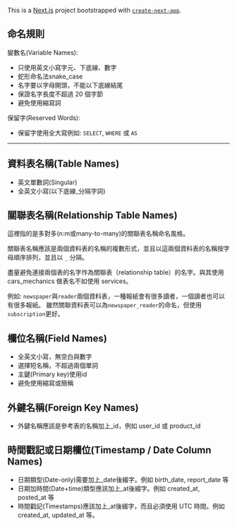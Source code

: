 This is a [Next.js](https://nextjs.org) project bootstrapped with [`create-next-app`](https://github.com/vercel/next.js/tree/canary/packages/create-next-app).

## 命名規則

變數名(Variable Names):

- 只使用英文小寫字元、下底線、數字
- 蛇形命名法snake_case
- 名字要以字母開頭，不能以下底線結尾
- 保證名字長度不超過 20 個字節
- 避免使用縮寫詞

保留字(Reserved Words):

- 保留字使用全大寫例如: `SELECT`, `WHERE` 或 `AS`

---

## 資料表名稱(Table Names)

- 英文單數詞(Singular)
- 全英文小寫(以下底線\_分隔字詞)

## 關聯表名稱(Relationship Table Names)

這裡指的是多對多(n:m或many-to-many)的關聯表名稱命名風格。

關聯表名稱應該是兩個資料表的名稱的複數形式，並且以這兩個資料表的名稱按字母順序排列，並且以 `_` 分隔。

盡量避免連接兩個表的名字作為關聯表（relationship table）的名字。與其使用 cars_mechanics 做表名不如使用 services。

例如: `newspaper`與`reader`兩個資料表，一種報紙會有很多讀者，一個讀者也可以有很多報紙。 雖然關聯資料表可以為`newspaper_reader`的命名，但使用`subscription`更好。

## 欄位名稱(Field Names)

- 全英文小寫，無空白與數字
- 選擇短名稱，不超過兩個單詞
- 主鍵(Primary key)使用id
- 避免使用縮寫或簡稱

## 外鍵名稱(Foreign Key Names)

- 外鍵名稱應該是參考表的名稱加上\_id，例如 user_id 或 product_id

## 時間戳記或日期欄位(Timestamp / Date Column Names)

- 日期類型(Date-only)需要加上\_date後綴字。例如 birth_date, report_date 等
- 日期加時間(Date+time)類型應該加上\_at後綴字。例如 created_at, posted_at 等
- 時間戳記(Timestamps)應該加上\_at後綴字，而且必須使用 UTC 時間。例如 created_at, updated_at 等。
